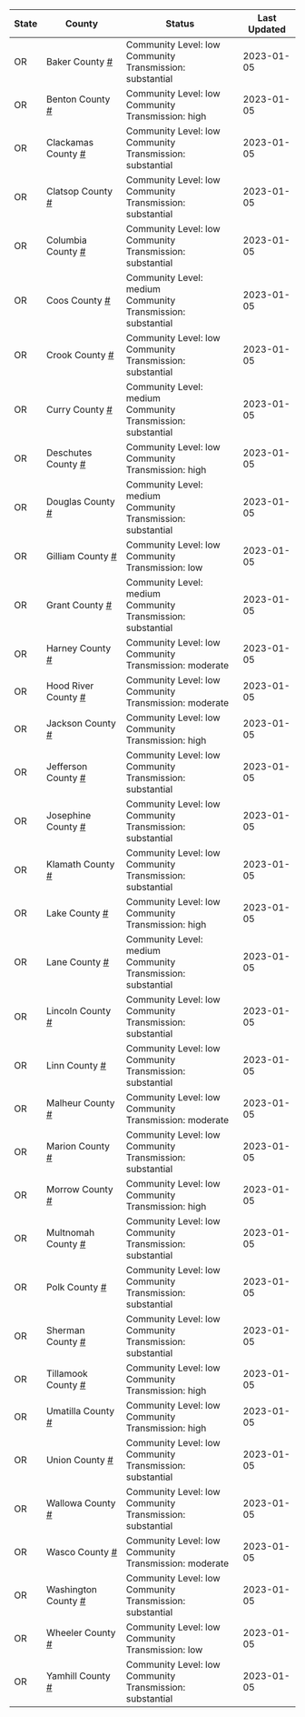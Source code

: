 State | County | Status | Last Updated
--- | --- | --- | --- 
OR | Baker County <a href="#baker_county">#</a> | <a name="baker_county"></a>Community Level: low<br/>Community Transmission: substantial | 2023-01-05
OR | Benton County <a href="#benton_county">#</a> | <a name="benton_county"></a>Community Level: low<br/>Community Transmission: high | 2023-01-05
OR | Clackamas County <a href="#clackamas_county">#</a> | <a name="clackamas_county"></a>Community Level: low<br/>Community Transmission: substantial | 2023-01-05
OR | Clatsop County <a href="#clatsop_county">#</a> | <a name="clatsop_county"></a>Community Level: low<br/>Community Transmission: substantial | 2023-01-05
OR | Columbia County <a href="#columbia_county">#</a> | <a name="columbia_county"></a>Community Level: low<br/>Community Transmission: substantial | 2023-01-05
OR | Coos County <a href="#coos_county">#</a> | <a name="coos_county"></a>Community Level: medium<br/>Community Transmission: substantial | 2023-01-05
OR | Crook County <a href="#crook_county">#</a> | <a name="crook_county"></a>Community Level: low<br/>Community Transmission: substantial | 2023-01-05
OR | Curry County <a href="#curry_county">#</a> | <a name="curry_county"></a>Community Level: medium<br/>Community Transmission: substantial | 2023-01-05
OR | Deschutes County <a href="#deschutes_county">#</a> | <a name="deschutes_county"></a>Community Level: low<br/>Community Transmission: high | 2023-01-05
OR | Douglas County <a href="#douglas_county">#</a> | <a name="douglas_county"></a>Community Level: medium<br/>Community Transmission: substantial | 2023-01-05
OR | Gilliam County <a href="#gilliam_county">#</a> | <a name="gilliam_county"></a>Community Level: low<br/>Community Transmission: low | 2023-01-05
OR | Grant County <a href="#grant_county">#</a> | <a name="grant_county"></a>Community Level: medium<br/>Community Transmission: substantial | 2023-01-05
OR | Harney County <a href="#harney_county">#</a> | <a name="harney_county"></a>Community Level: low<br/>Community Transmission: moderate | 2023-01-05
OR | Hood River County <a href="#hood_river_county">#</a> | <a name="hood_river_county"></a>Community Level: low<br/>Community Transmission: moderate | 2023-01-05
OR | Jackson County <a href="#jackson_county">#</a> | <a name="jackson_county"></a>Community Level: low<br/>Community Transmission: high | 2023-01-05
OR | Jefferson County <a href="#jefferson_county">#</a> | <a name="jefferson_county"></a>Community Level: low<br/>Community Transmission: substantial | 2023-01-05
OR | Josephine County <a href="#josephine_county">#</a> | <a name="josephine_county"></a>Community Level: low<br/>Community Transmission: substantial | 2023-01-05
OR | Klamath County <a href="#klamath_county">#</a> | <a name="klamath_county"></a>Community Level: low<br/>Community Transmission: substantial | 2023-01-05
OR | Lake County <a href="#lake_county">#</a> | <a name="lake_county"></a>Community Level: low<br/>Community Transmission: high | 2023-01-05
OR | Lane County <a href="#lane_county">#</a> | <a name="lane_county"></a>Community Level: medium<br/>Community Transmission: substantial | 2023-01-05
OR | Lincoln County <a href="#lincoln_county">#</a> | <a name="lincoln_county"></a>Community Level: low<br/>Community Transmission: substantial | 2023-01-05
OR | Linn County <a href="#linn_county">#</a> | <a name="linn_county"></a>Community Level: low<br/>Community Transmission: substantial | 2023-01-05
OR | Malheur County <a href="#malheur_county">#</a> | <a name="malheur_county"></a>Community Level: low<br/>Community Transmission: moderate | 2023-01-05
OR | Marion County <a href="#marion_county">#</a> | <a name="marion_county"></a>Community Level: low<br/>Community Transmission: substantial | 2023-01-05
OR | Morrow County <a href="#morrow_county">#</a> | <a name="morrow_county"></a>Community Level: low<br/>Community Transmission: high | 2023-01-05
OR | Multnomah County <a href="#multnomah_county">#</a> | <a name="multnomah_county"></a>Community Level: low<br/>Community Transmission: substantial | 2023-01-05
OR | Polk County <a href="#polk_county">#</a> | <a name="polk_county"></a>Community Level: low<br/>Community Transmission: substantial | 2023-01-05
OR | Sherman County <a href="#sherman_county">#</a> | <a name="sherman_county"></a>Community Level: low<br/>Community Transmission: substantial | 2023-01-05
OR | Tillamook County <a href="#tillamook_county">#</a> | <a name="tillamook_county"></a>Community Level: low<br/>Community Transmission: high | 2023-01-05
OR | Umatilla County <a href="#umatilla_county">#</a> | <a name="umatilla_county"></a>Community Level: low<br/>Community Transmission: high | 2023-01-05
OR | Union County <a href="#union_county">#</a> | <a name="union_county"></a>Community Level: low<br/>Community Transmission: substantial | 2023-01-05
OR | Wallowa County <a href="#wallowa_county">#</a> | <a name="wallowa_county"></a>Community Level: low<br/>Community Transmission: substantial | 2023-01-05
OR | Wasco County <a href="#wasco_county">#</a> | <a name="wasco_county"></a>Community Level: low<br/>Community Transmission: moderate | 2023-01-05
OR | Washington County <a href="#washington_county">#</a> | <a name="washington_county"></a>Community Level: low<br/>Community Transmission: substantial | 2023-01-05
OR | Wheeler County <a href="#wheeler_county">#</a> | <a name="wheeler_county"></a>Community Level: low<br/>Community Transmission: low | 2023-01-05
OR | Yamhill County <a href="#yamhill_county">#</a> | <a name="yamhill_county"></a>Community Level: low<br/>Community Transmission: substantial | 2023-01-05
